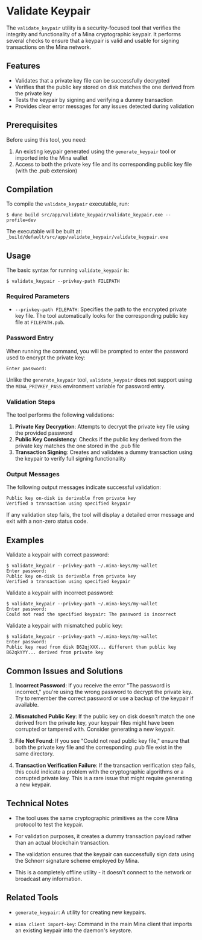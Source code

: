 Validate Keypair
==============

The `validate_keypair` utility is a security-focused tool that verifies the
integrity and functionality of a Mina cryptographic keypair. It performs several
checks to ensure that a keypair is valid and usable for signing transactions on
the Mina network.

Features
--------

- Validates that a private key file can be successfully decrypted
- Verifies that the public key stored on disk matches the one derived from the
  private key
- Tests the keypair by signing and verifying a dummy transaction
- Provides clear error messages for any issues detected during validation

Prerequisites
------------

Before using this tool, you need:

1. An existing keypair generated using the `generate_keypair` tool or imported
   into the Mina wallet
2. Access to both the private key file and its corresponding public key file
   (with the .pub extension)

Compilation
----------

To compile the `validate_keypair` executable, run:

```shell
$ dune build src/app/validate_keypair/validate_keypair.exe --profile=dev
```

The executable will be built at:
`_build/default/src/app/validate_keypair/validate_keypair.exe`

Usage
-----

The basic syntax for running `validate_keypair` is:

```shell
$ validate_keypair --privkey-path FILEPATH
```

### Required Parameters

- `--privkey-path FILEPATH`: Specifies the path to the encrypted private key
  file. The tool automatically looks for the corresponding public key file at
  `FILEPATH.pub`.

### Password Entry

When running the command, you will be prompted to enter the password used to
encrypt the private key:

```
Enter password:
```

Unlike the `generate_keypair` tool, `validate_keypair` does not support using
the `MINA_PRIVKEY_PASS` environment variable for password entry.

### Validation Steps

The tool performs the following validations:

1. **Private Key Decryption**: Attempts to decrypt the private key file using the
   provided password
2. **Public Key Consistency**: Checks if the public key derived from the private
   key matches the one stored in the .pub file
3. **Transaction Signing**: Creates and validates a dummy transaction using the
   keypair to verify full signing functionality

### Output Messages

The following output messages indicate successful validation:

```
Public key on-disk is derivable from private key
Verified a transaction using specified keypair
```

If any validation step fails, the tool will display a detailed error message and
exit with a non-zero status code.

Examples
--------

Validate a keypair with correct password:

```shell
$ validate_keypair --privkey-path ~/.mina-keys/my-wallet
Enter password: 
Public key on-disk is derivable from private key
Verified a transaction using specified keypair
```

Validate a keypair with incorrect password:

```shell
$ validate_keypair --privkey-path ~/.mina-keys/my-wallet
Enter password: 
Could not read the specified keypair: The password is incorrect
```

Validate a keypair with mismatched public key:

```shell
$ validate_keypair --privkey-path ~/.mina-keys/my-wallet
Enter password: 
Public key read from disk B62qjXXX... different than public key B62qkYYY... derived from private key
```

Common Issues and Solutions
--------------------------

1. **Incorrect Password**: If you receive the error "The password is incorrect,"
   you're using the wrong password to decrypt the private key. Try to remember the
   correct password or use a backup of the keypair if available.

2. **Mismatched Public Key**: If the public key on disk doesn't match the one
   derived from the private key, your keypair files might have been corrupted or
   tampered with. Consider generating a new keypair.

3. **File Not Found**: If you see "Could not read public key file," ensure that
   both the private key file and the corresponding .pub file exist in the same
   directory.

4. **Transaction Verification Failure**: If the transaction verification step
   fails, this could indicate a problem with the cryptographic algorithms or a
   corrupted private key. This is a rare issue that might require generating a
   new keypair.

Technical Notes
--------------

- The tool uses the same cryptographic primitives as the core Mina protocol to
  test the keypair.

- For validation purposes, it creates a dummy transaction payload rather than an
  actual blockchain transaction.

- The validation ensures that the keypair can successfully sign data using the
  Schnorr signature scheme employed by Mina.

- This is a completely offline utility - it doesn't connect to the network or
  broadcast any information.

Related Tools
------------

- `generate_keypair`: A utility for creating new keypairs.

- `mina client import-key`: Command in the main Mina client that imports an
  existing keypair into the daemon's keystore.